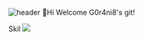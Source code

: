 ![header](https://capsule-render.vercel.app/api?type=wave&color=auto&height=300&section=header&text=capsule%20render&fontSize=90)
👋Hi Welcome G0r4ni8's git!

Skil
<img src="https://img.shields.io/badge/C-A8B9CC?style=flat-square&logo=Android&logoColor=white"/>
